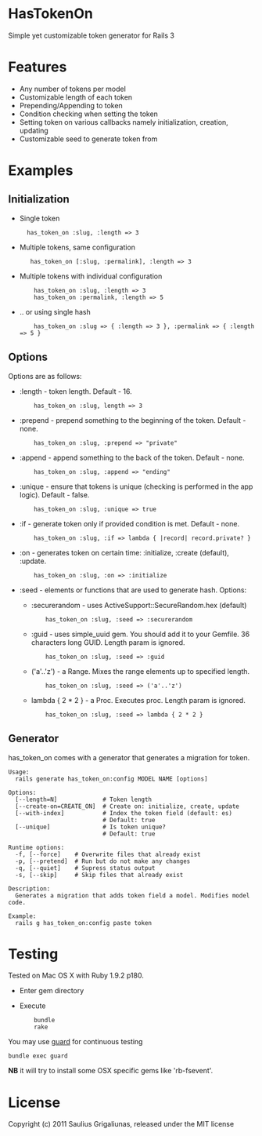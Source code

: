 # HasTokenOn

Simple yet customizable token generator for Rails 3

# Features

* Any number of tokens per model
* Customizable length of each token
* Prepending/Appending to token
* Condition checking when setting the token
* Setting token on various callbacks namely initialization, creation, updating
* Customizable seed to generate token from

# Examples

## Initialization

* Single token

        has_token_on :slug, :length => 3

* Multiple tokens, same configuration

         has_token_on [:slug, :permalink], :length => 3

* Multiple tokens with individual configuration

          has_token_on :slug, :length => 3
          has_token_on :permalink, :length => 5

* .. or using single hash

          has_token_on :slug => { :length => 3 }, :permalink => { :length => 5 }

## Options

Options are as follows:

* :length - token length. Default - 16.

          has_token_on :slug, length => 3

* :prepend - prepend something to the beginning of the token. Default - none.

          has_token_on :slug, :prepend => "private"

* :append - append something to the back of the token. Default - none.

          has_token_on :slug, :append => "ending"

* :unique - ensure that tokens is unique (checking is performed in the app logic). Default - false.

          has_token_on :slug, :unique => true

* :if - generate token only if provided condition is met. Default - none.

          has_token_on :slug, :if => lambda { |record| record.private? }

* :on - generates token on certain time: :initialize, :create (default), :update.

          has_token_on :slug, :on => :initialize

* :seed - elements or functions that are used to generate hash. Options:
  * :securerandom - uses ActiveSupport::SecureRandom.hex (default)

            has_token_on :slug, :seed => :securerandom

  * :guid - uses simple_uuid gem. You should add it to your Gemfile. 36 characters long GUID. Length param is ignored.

            has_token_on :slug, :seed => :guid

  * ('a'..'z') - a Range. Mixes the range elements up to specified length.

            has_token_on :slug, :seed => ('a'..'z')

  * lambda { 2 * 2 } - a Proc. Executes proc. Length param is ignored.

            has_token_on :slug, :seed => lambda { 2 * 2 }

## Generator

has_token_on comes with a generator that generates a migration for token.

    Usage:
      rails generate has_token_on:config MODEL NAME [options]

    Options:
      [--length=N]             # Token length
      [--create-on=CREATE_ON]  # Create on: initialize, create, update
      [--with-index]           # Index the token field (default: es)
                               # Default: true
      [--unique]               # Is token unique?
                               # Default: true

    Runtime options:
      -f, [--force]    # Overwrite files that already exist
      -p, [--pretend]  # Run but do not make any changes
      -q, [--quiet]    # Supress status output
      -s, [--skip]     # Skip files that already exist

    Description:
      Generates a migration that adds token field a model. Modifies model code.

    Example:
      rails g has_token_on:config paste token

# Testing

Tested on Mac OS X with Ruby 1.9.2 p180.

* Enter gem directory
* Execute

          bundle
          rake

You may use [guard](https://github.com/guard) for continuous testing

    bundle exec guard

**NB** it will try to install some OSX specific gems like 'rb-fsevent'.

# License

Copyright (c) 2011 Saulius Grigaliunas, released under the MIT license
